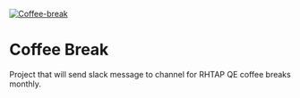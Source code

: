 [![Coffee-break](https://github.com/srivickynesh/slack-bot/actions/workflows/coffee.yml/badge.svg)](https://github.com/srivickynesh/slack-bot/actions/workflows/coffee.yml)
# Coffee Break

Project that will send slack message to channel for RHTAP QE coffee breaks monthly.
